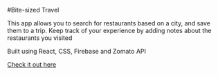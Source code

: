 #Bite-sized Travel

This app allows you to search for restaurants based on a city, and save them to a trip. Keep track of your experience by adding notes about the restaurants you visited

Built using React, CSS, Firebase and Zomato API 

[Check it out here](https://bitesizedapp.github.io/biteSized/)

